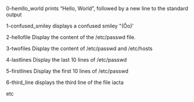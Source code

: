 0-hemllo_world prints “Hello, World”, followed by a new line to the standard output

1-confused_smiley displays a confused smiley "(Ôo)'

2-hellofile Display the content of the /etc/passwd file.

3-twofiles Display the content of /etc/passwd and /etc/hosts

4-lastlines Display the last 10 lines of /etc/passwd

5-firstlines Display the first 10 lines of /etc/passwd

6-third_line displays the third line of the file iacta

etc
